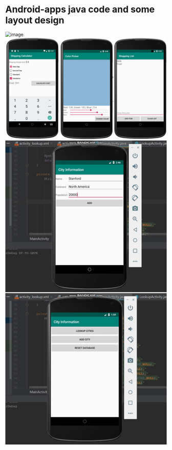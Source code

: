 # Android-apps java code and some layout design
![image](https://github.com/haoli94/Android-apps/blob/master/AITetris.gif)
![image](https://github.com/haoli94/Android-apps/blob/master/UI1.png)
![image](https://github.com/haoli94/Android-apps/blob/master/Android%20DataBase.gif)
![image](https://github.com/haoli94/Android-apps/blob/master/Android%20DataBase%20LookUp.gif)
